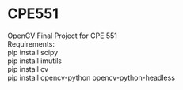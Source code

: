 # CPE551
OpenCV Final Project for CPE 551\
Requirements:\
pip install scipy\
pip install imutils\
pip install cv\
pip install opencv-python opencv-python-headless
